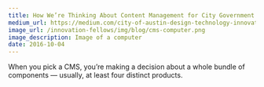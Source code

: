 ```yaml
---
title: How We’re Thinking About Content Management for City Government
medium_url: https://medium.com/city-of-austin-design-technology-innovation/how-were-thinking-about-content-management-for-city-government-88f563497096#.rc2c36odd
image_url: /innovation-fellows/img/blog/cms-computer.png
image_description: Image of a computer
date: 2016-10-04
---
```


When you pick a CMS, you’re making a decision about a whole bundle of components — usually, at least four distinct products.
